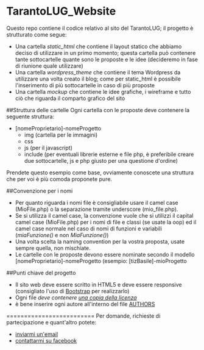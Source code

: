TarantoLUG_Website
=========================

Questo repo contiene il codice relativo al sito del TarantoLUG; il progetto è strutturato come segue:
* Una cartella *static_html* che contiene il layout statico che abbiamo deciso di utilizzare in un primo momento; questa cartella può contenere tante sottocartelle quante sono le proposte e le idee (decideremo in fase di riunione quale utilizzare)
* Una cartella *wordpress_theme* che contiene il tema Wordpress da utilizzare una volta creato il blog; come per static_html è possibile l'inserimento di più sottocartelle in caso di più proposte
* Una cartella *mockup* che contiene le idee grafiche, i wireframe e tutto ciò che riguarda il comparto grafico del sito



##Struttura delle cartelle
Ogni cartella con le proposte deve contenere la seguente struttura:

* [nomeProprietario]-nomeProgetto
  * img (cartella per le immagini)
  * css
  * js (per il javascript)
  * include (per eventuali librerie esterne e file php, è preferibile creare due sottocartelle, js e php giusto per una questione d'ordine)


Prendete questo esempio come base, ovviamente conoscete una struttura che per voi è più comoda proponete pure.

##Convenzione per i nomi
* Per quanto riguarda i nomi file è consigliabile usare il camel case (MioFile.php) o la separazione tramite underscore (mio_file.php).
* Se si utilizza il camel case, la convenzione vuole che si utilizzi il capital camel case (MioFile.php) per i nomi di file e classi (se usate la oop) ed il camel case normale nel caso di nomi di funzioni e variabili (_miaFunzione()_ e non _MiaFunzione()_)
* Una volta scelta la naming convention per la vostra proposta, usate sempre quella, non mischiate.
* Le cartelle con le proposte devono essere nominate secondo il modello [nomeProprietario]-nomeProgetto (esempio: [tizBasile]-mioProgetto

##Punti chiave del progetto
* Il sito web deve essere scritto in HTML5 e deve essere responsive (consigliato l'uso di [Bootstrap](http://getbootstrap.com) per realizzarlo)
* Ogni file *deve contenere [una copia della licenza](https://github.com/TarantoLUG/TarantoLUG_Website/blob/master/LICENSE)*
* è bene inserire ogni autore all'interno del file [AUTHORS](https://github.com/TarantoLUG/TarantoLUG_Website/blob/master/AUTHORS.md)

=========================
Per domande, richieste di partecipazione e quant'altro potete:
* [inviarmi un'email](mailto:tiz.basile@gmail.com)
* [contattarmi su facebook](https://www.facebook.com/tizionario)
